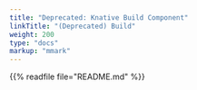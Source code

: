 ```yaml
---
title: "Deprecated: Knative Build Component"
linkTitle: "(Deprecated) Build"
weight: 200
type: "docs"
markup: "mmark"
---
```


{{% readfile file="README.md" %}}
